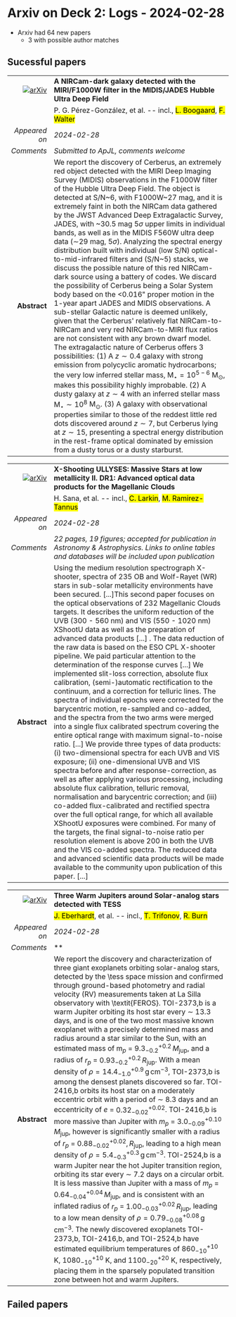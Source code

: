 # Arxiv on Deck 2: Logs - 2024-02-28

* Arxiv had 64 new papers
    * 3 with possible author matches

## Sucessful papers


|||
|---:|:---|
| [![arXiv](https://img.shields.io/badge/arXiv-arXiv:2402.16942-b31b1b.svg)](https://arxiv.org/abs/arXiv:2402.16942) | **A NIRCam-dark galaxy detected with the MIRI/F1000W filter in the  MIDIS/JADES Hubble Ultra Deep Field**  |
|| P. G. Pérez-González, et al. -- incl., <mark>L. Boogaard</mark>, <mark>F. Walter</mark> |
|*Appeared on*| *2024-02-28*|
|*Comments*| *Submitted to ApJL, comments welcome*|
|**Abstract**| We report the discovery of Cerberus, an extremely red object detected with the MIRI Deep Imaging Survey (MIDIS) observations in the F1000W filter of the Hubble Ultra Deep Field. The object is detected at S/N~6, with F1000W~27 mag, and it is extremely faint in both the NIRCam data gathered by the JWST Advanced Deep Extragalactic Survey, JADES, with ~30.5 mag $5\sigma$ upper limits in individual bands, as well as in the MIDIS F560W ultra deep data ($\sim$29 mag, $5\sigma$). Analyzing the spectral energy distribution built with individual (low S/N) optical-to-mid-infrared filters and (S/N~5) stacks, we discuss the possible nature of this red NIRCam-dark source using a battery of codes. We discard the possibility of Cerberus being a Solar System body based on the $<$0.016" proper motion in the 1-year apart JADES and MIDIS observations. A sub-stellar Galactic nature is deemed unlikely, given that the Cerberus' relatively flat NIRCam-to-NIRCam and very red NIRCam-to-MIRI flux ratios are not consistent with any brown dwarf model. The extragalactic nature of Cerberus offers 3 possibilities: (1) A $z\sim0.4$ galaxy with strong emission from polycyclic aromatic hydrocarbons; the very low inferred stellar mass, $\mathrm{M}_\star=10^{5-6}$ M$_\odot$, makes this possibility highly improbable. (2) A dusty galaxy at $z\sim4$ with an inferred stellar mass $\mathrm{M}_\star\sim10^{8}$ M$_\odot$. (3) A galaxy with observational properties similar to those of the reddest little red dots discovered around $z\sim7$, but Cerberus lying at $z\sim15$, presenting a spectral energy distribution in the rest-frame optical dominated by emission from a dusty torus or a dusty starburst. |


|||
|---:|:---|
| [![arXiv](https://img.shields.io/badge/arXiv-arXiv:2402.16987-b31b1b.svg)](https://arxiv.org/abs/arXiv:2402.16987) | **X-Shooting ULLYSES: Massive Stars at low metallicity II. DR1: Advanced  optical data products for the Magellanic Clouds**  |
|| H. Sana, et al. -- incl., <mark>C. Larkin</mark>, <mark>M. Ramirez-Tannus</mark> |
|*Appeared on*| *2024-02-28*|
|*Comments*| *22 pages, 19 figures; accepted for publication in Astronomy & Astrophysics. Links to online tables and databases will be included upon publication*|
|**Abstract**| Using the medium resolution spectrograph X-shooter, spectra of 235 OB and Wolf-Rayet (WR) stars in sub-solar metallicity environments have been secured. [...]This second paper focuses on the optical observations of 232 Magellanic Clouds targets. It describes the uniform reduction of the UVB (300 - 560 nm) and VIS (550 - 1020 nm) XShootU data as well as the preparation of advanced data products [...] . The data reduction of the raw data is based on the ESO CPL X-shooter pipeline. We paid particular attention to the determination of the response curves [...] We implemented slit-loss correction, absolute flux calibration, (semi-)automatic rectification to the continuum, and a correction for telluric lines. The spectra of individual epochs were corrected for the barycentric motion, re-sampled and co-added, and the spectra from the two arms were merged into a single flux calibrated spectrum covering the entire optical range with maximum signal-to-noise ratio. [...] We provide three types of data products: (i) two-dimensional spectra for each UVB and VIS exposure; (ii) one-dimensional UVB and VIS spectra before and after response-correction, as well as after applying various processing, including absolute flux calibration, telluric removal, normalisation and barycentric correction; and (iii) co-added flux-calibrated and rectified spectra over the full optical range, for which all available XShootU exposures were combined. For many of the targets, the final signal-to-noise ratio per resolution element is above 200 in both the UVB and the VIS co-added spectra. The reduced data and advanced scientific data products will be made available to the community upon publication of this paper. [...] |


|||
|---:|:---|
| [![arXiv](https://img.shields.io/badge/arXiv-arXiv:2402.17592-b31b1b.svg)](https://arxiv.org/abs/arXiv:2402.17592) | **Three Warm Jupiters around Solar-analog stars detected with TESS**  |
|| <mark>J. Eberhardt</mark>, et al. -- incl., <mark>T. Trifonov</mark>, <mark>R. Burn</mark> |
|*Appeared on*| *2024-02-28*|
|*Comments*| **|
|**Abstract**| We report the discovery and characterization of three giant exoplanets orbiting solar-analog stars, detected by the \tess space mission and confirmed through ground-based photometry and radial velocity (RV) measurements taken at La Silla observatory with \textit{FEROS}. TOI-2373\,b is a warm Jupiter orbiting its host star every $\sim$ 13.3 days, and is one of the two most massive known exoplanet with a precisely determined mass and radius around a star similar to the Sun, with an estimated mass of m$_p$ = $9.3^{+0.2}_{-0.2}\,M_{\mathrm{jup}}$, and a radius of $r_p$ = $0.93^{+0.2}_{-0.2}\,R_{\mathrm{jup}}$. With a mean density of $\rho = 14.4^{+0.9}_{-1.0}\,\mathrm{g\,cm}^{-3}$, TOI-2373\,b is among the densest planets discovered so far. TOI-2416\,b orbits its host star on a moderately eccentric orbit with a period of $\sim$ 8.3 days and an eccentricity of $e$ = $0.32^{+0.02}_{-0.02}$. TOI-2416\,b is more massive than Jupiter with $m_p$ = 3.0$^{+0.10}_{-0.09}\,M_{\mathrm{jup}}$, however is significantly smaller with a radius of $r_p$ = $0.88^{+0.02}_{-0.02},R_{\mathrm{jup}}$, leading to a high mean density of $\rho = 5.4^{+0.3}_{-0.3}\,\mathrm{g\,cm}^{-3}$. TOI-2524\,b is a warm Jupiter near the hot Jupiter transition region, orbiting its star every $\sim$ 7.2 days on a circular orbit. It is less massive than Jupiter with a mass of $m_p$ = $0.64^{+0.04}_{-0.04}\,M_{\mathrm{jup}}$, and is consistent with an inflated radius of $r_p$ = $1.00^{+0.02}_{-0.03}\,R_{\mathrm{jup}}$, leading to a low mean density of $\rho = 0.79^{+0.08}_{-0.08}\,\mathrm{g\,cm}^{-3}$. The newly discovered exoplanets TOI-2373\,b, TOI-2416\,b, and TOI-2524\,b have estimated equilibrium temperatures of $860^{+10}_{-10}$ K, $1080^{+10}_{-10}$ K, and $1100^{+20}_{-20}$ K, respectively, placing them in the sparsely populated transition zone between hot and warm Jupiters. |

## Failed papers

